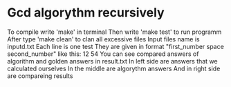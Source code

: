 # Gcd algorythm recursively
To compile write 'make' in terminal
Then write 'make test' to run programm
After type 'make clean' to clan all excessive files 
Input files name is inputd.txt 
Each line is one test 
They are given in format "first_number space second_number"
like this:
12 54
You can see compared answers of algorithm and golden answers in result.txt
In left side are answers that we calculated ourselves
In the middle are algorythm answers
And in right side are compareing results

